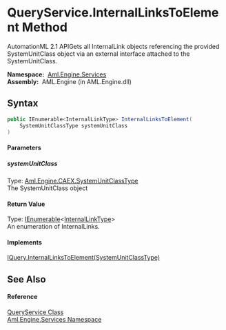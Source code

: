 QueryService.InternalLinksToElement Method
==========================================
AutomationML 2.1 APIGets all InternalLink objects referencing the provided SystemUnitClass object via an external interface attached to the SystemUnitClass.

  **Namespace:**  [Aml.Engine.Services][1]  
  **Assembly:**  AML.Engine (in AML.Engine.dll)

Syntax
------

```csharp
public IEnumerable<InternalLinkType> InternalLinksToElement(
	SystemUnitClassType systemUnitClass
)
```

#### Parameters

##### *systemUnitClass*
Type: [Aml.Engine.CAEX.SystemUnitClassType][2]  
The SystemUnitClass object

#### Return Value
Type: [IEnumerable][3]&lt;[InternalLinkType][4]>  
An enumeration of InternalLinks.
#### Implements
[IQuery.InternalLinksToElement(SystemUnitClassType)][5]  


See Also
--------

#### Reference
[QueryService Class][6]  
[Aml.Engine.Services Namespace][1]  

[1]: ../README.md
[2]: ../../Aml.Engine.CAEX/SystemUnitClassType/README.md
[3]: https://docs.microsoft.com/dotnet/api/system.collections.generic.ienumerable-1
[4]: ../../Aml.Engine.CAEX/InternalLinkType/README.md
[5]: ../../Aml.Engine.Services.Interfaces/IQuery/InternalLinksToElement.md
[6]: README.md
[7]: https://www.automationml.org
[8]: ../../icons/logoShade.png